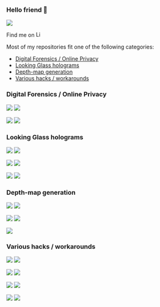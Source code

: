 ### Hello friend 👋

![](https://github-readme-stats.vercel.app/api?username=jankais3r&show_icons=true)

Find me on [<img alt="LinkedIn" height="15" src="https://cdn.jsdelivr.net/npm/simple-icons@v3/icons/twitter.svg" />](https://twitter.com/jankais3r)

Most of my repositories fit one of the following categories:
- [Digital Forensics / Online Privacy](#digital-forensics--online-privacy)
- [Looking Glass holograms](#looking-glass-holograms)
- [Depth-map generation](#depth-map-generation)
- [Various hacks / workarounds](#various-hacks--workarounds)


### Digital Forensics / Online Privacy

[![](https://github-readme-stats.vercel.app/api/pin/?username=jankais3r&repo=private-keyboard-layouts)](https://github.com/jankais3r/private-keyboard-layouts)
[![](https://github-readme-stats.vercel.app/api/pin/?username=jankais3r&repo=DNoiSe)](https://github.com/jankais3r/DNoiSe)

[![](https://github-readme-stats.vercel.app/api/pin/?username=jankais3r&repo=Forensic-Version-Checker)](https://github.com/jankais3r/Forensic-Version-Checker)
[![](https://github-readme-stats.vercel.app/api/pin/?username=jankais3r&repo=Insert-tracking-image)](https://github.com/jankais3r/Insert-tracking-image)

### Looking Glass holograms

[![](https://github-readme-stats.vercel.app/api/pin/?username=jankais3r&repo=driverless-HoloPlay.js)](https://github.com/jankais3r/driverless-HoloPlay.js)
[![](https://github-readme-stats.vercel.app/api/pin/?username=jankais3r&repo=iOS-LookingGlass)](https://github.com/jankais3r/iOS-LookingGlass)

[![](https://github-readme-stats.vercel.app/api/pin/?username=jankais3r&repo=HoloPortrait)](https://github.com/jankais3r/HoloPortrait)
[![](https://github-readme-stats.vercel.app/api/pin/?username=jankais3r&repo=HoloScan)](https://github.com/jankais3r/HoloScan)

[![](https://github-readme-stats.vercel.app/api/pin/?username=jankais3r&repo=HoloMinecraft)](https://github.com/jankais3r/HoloMinecraft)
[![](https://github-readme-stats.vercel.app/api/pin/?username=jankais3r&repo=HoloSkype)](https://github.com/jankais3r/HoloSkype)

### Depth-map generation

[![](https://github-readme-stats.vercel.app/api/pin/?username=jankais3r&repo=RGB-Depthify)](https://github.com/jankais3r/RGB-Depthify)
[![](https://github-readme-stats.vercel.app/api/pin/?username=jankais3r&repo=Seene-Depthify)](https://github.com/jankais3r/Seene-Depthify)

[![](https://github-readme-stats.vercel.app/api/pin/?username=jankais3r&repo=Video-Depthify)](https://github.com/jankais3r/Video-Depthify)
[![](https://github-readme-stats.vercel.app/api/pin/?username=jankais3r&repo=Minecraft-Depth-Extractor)](https://github.com/jankais3r/Minecraft-Depth-Extractor)

[![](https://github-readme-stats.vercel.app/api/pin/?username=jankais3r&repo=Pythonista-Extract-Depthmap)](https://github.com/jankais3r/Pythonista-Extract-Depthmap)

### Various hacks / workarounds

[![](https://github-readme-stats.vercel.app/api/pin/?username=jankais3r&repo=Podcast-Video-Exporter)](https://github.com/jankais3r/Podcast-Video-Exporter)
[![](https://github-readme-stats.vercel.app/api/pin/?username=jankais3r&repo=Recolor)](https://github.com/jankais3r/Recolor)

[![](https://github-readme-stats.vercel.app/api/pin/?username=jankais3r&repo=Unistellar-eVscope-research)](https://github.com/jankais3r/Unistellar-eVscope-research)
[![](https://github-readme-stats.vercel.app/api/pin/?username=jankais3r&repo=VitalSource-Grabber)](https://github.com/jankais3r/VitalSource-Grabber)

[![](https://github-readme-stats.vercel.app/api/pin/?username=jankais3r&repo=PDF-Text-Extract)](https://github.com/jankais3r/PDF-Text-Extract)
[![](https://github-readme-stats.vercel.app/api/pin/?username=jankais3r&repo=Synology-channel-limiter)](https://github.com/jankais3r/Synology-channel-limiter)

[![](https://github-readme-stats.vercel.app/api/pin/?username=jankais3r&repo=RDPcopy)](https://github.com/jankais3r/RDPcopy)
[![](https://github-readme-stats.vercel.app/api/pin/?username=jankais3r&repo=SQL-stringEXEC)](https://github.com/jankais3r/SQL-stringEXEC)
